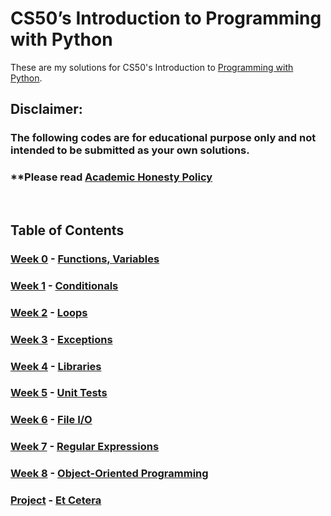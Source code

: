 # CS50’s Introduction to Programming with Python

These are my solutions for CS50's Introduction to [Programming with Python](https://cs50.harvard.edu/python/2022/).

## Disclaimer:

### The following codes are for educational purpose only and not intended to be submitted as your own solutions.
### **Please read [Academic Honesty Policy](https://cs50.harvard.edu/python/2022/honesty/)

<br/>

## Table of Contents
### [Week 0](/Lesson1/) - [Functions, Variables](https://cs50.harvard.edu/python/2022/weeks/0/)

### [Week 1](/Lesson2/) - [Conditionals](https://cs50.harvard.edu/python/2022/weeks/1/)

### [Week 2](/Lesson3/) - [Loops](https://cs50.harvard.edu/python/2022/weeks/2/)

### [Week 3](/Lesson4/) - [Exceptions](https://cs50.harvard.edu/python/2022/weeks/3/)

### [Week 4](/Lesson5/) - [Libraries](https://cs50.harvard.edu/python/2022/weeks/4/)

### [Week 5](/Lesson6/) - [Unit Tests](https://cs50.harvard.edu/python/2022/weeks/5/)

### [Week 6](/Lesson7/) - [File I/O](https://cs50.harvard.edu/python/2022/weeks/6/)

### [Week 7](/Lesson8/) - [Regular Expressions](https://cs50.harvard.edu/python/2022/weeks/7/)

### [Week 8](/Lesson9/) - [Object-Oriented Programming](https://cs50.harvard.edu/python/2022/weeks/8)

### [Project](/Project/) - [Et Cetera](https://cs50.harvard.edu/python/2022/weeks/9/)
